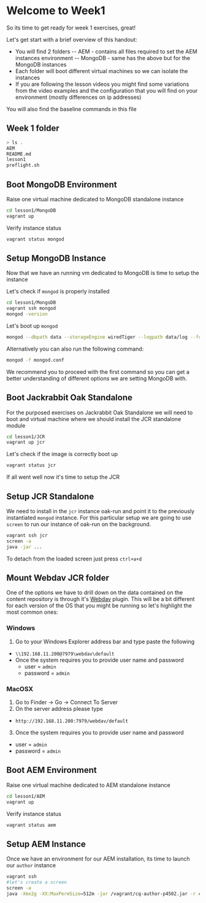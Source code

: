 # Welcome to Week1

So its time to get ready for week 1 exercises, great!

Let's get start with a brief overview of this handout:
- You will find 2 folders
-- AEM - contains all files required to set the AEM instances environment
-- MongoDB - same has the above but for the MongoDB instances
- Each folder will boot different virtual machines so we can isolate the instances
- If you are following the lesson videos you might find some variations from the video examples and the configuration that you will find on your environment (mostly differences on ip addresses)

You will also find the baseline commands in this file

## Week 1 folder

```sh
> ls .
AEM
README.md
lesson1
preflight.sh
```

## Boot MongoDB Environment
Raise one virtual machine dedicated to MongoDB standalone instance
```bash
cd lesson1/MongoDB
vagrant up
```
Verify instance status
```bash
vagrant status mongod
```
## Setup MongoDB Instance
Now that we have an running vm dedicated to MongoDB is time to setup the instance

Let's check if `mongod` is properly installed
```bash
cd lesson1/MongoDB
vagrant ssh mongod
mongod -version
```
Let's boot up `mongod`
```bash
mongod --dbpath data --storageEngine wiredTiger --logpath data/log --fork
```
Alternatively you can also run the following command:
```bash
mongod -f mongod.conf
```
We recommend you to proceed with the first command so you can get a better understanding of different options we are setting MongoDB with.

## Boot Jackrabbit Oak Standalone
For the purposed exercises on Jackrabbit Oak Standalone we will need to boot and virtual machine where we  should install the JCR standalone module
```bash
cd lesson1/JCR
vagrant up jcr
```
Let's check if the image is correctly boot up
```bash
vagrant status jcr
```
If all went well now it's time to setup the JCR

## Setup JCR Standalone
We need to install in the `jcr` instance oak-run and point it to the previously instantiated `mongod` instance.
For this particular setup we are going to use `screen` to run our instance of oak-run on the background.
```bash
vagrant ssh jcr
screen -a
java -jar ...
```
To detach from the loaded screen just press `ctrl+a+d`

## Mount Webdav JCR folder
One of the options we have to drill down on the data contained on the content repository is through it's [Webdav][webdav] plugin.
This will be a bit different for each version of the OS that you might be running so let's highlight the most common ones:

### Windows
1. Go to your Windows Explorer address bar and type paste the following
  - `\\192.168.11.200@7979\webdav\default`
- Once the system requires you to provide user name and password
  - user = `admin`
  - password = `admin`

### MacOSX
1. Go to Finder -> Go -> Connect To Server
2. On the server address please type
  - `http://192.168.11.200:7979/webdav/default`
3. Once the system requires you to provide user name and password
  - user = `admin`
  - password = `admin`


## Boot AEM Environment
Raise one virtual machine dedicated to AEM standalone instance
```bash
cd lesson1/AEM
vagrant up
```
Verify instance status
```bash
vagrant status aem
```

## Setup AEM Instance
Once we have an environment for our AEM installation, its time to launch our `author` instance

```bash
vagrant ssh
#let's create a screen
screen -a
java -Xmx2g -XX:MaxPermSize=512m -jar /vagrant/cq-author-p4502.jar -r crx3,crx3mongo -Doak.mongo.uri="mongodb://192.168.11.100:27017"
```

[webdav]: https://en.wikipedia.org/wiki/WebDAV
